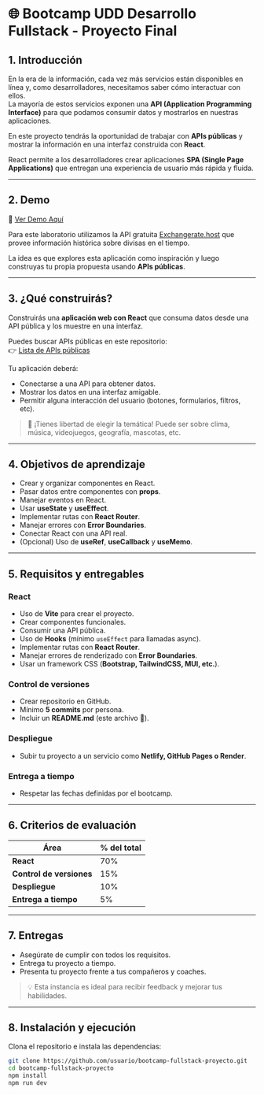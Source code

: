 # 🌐 Bootcamp UDD Desarrollo Fullstack - Proyecto Final

## 1. Introducción
En la era de la información, cada vez más servicios están disponibles en línea y, como desarrolladores, necesitamos saber cómo interactuar con ellos.  
La mayoría de estos servicios exponen una **API (Application Programming Interface)** para que podamos consumir datos y mostrarlos en nuestras aplicaciones.  

En este proyecto tendrás la oportunidad de trabajar con **APIs públicas** y mostrar la información en una interfaz construida con **React**.  

React permite a los desarrolladores crear aplicaciones **SPA (Single Page Applications)** que entregan una experiencia de usuario más rápida y fluida.

---

## 2. Demo
🔗 [Ver Demo Aquí](LINK)  

Para este laboratorio utilizamos la API gratuita [Exchangerate.host](https://exchangerate.host/) que provee información histórica sobre divisas en el tiempo.  

La idea es que explores esta aplicación como inspiración y luego construyas tu propia propuesta usando **APIs públicas**.

---

## 3. ¿Qué construirás?
Construirás una **aplicación web con React** que consuma datos desde una API pública y los muestre en una interfaz.  

Puedes buscar APIs públicas en este repositorio:  
👉 [Lista de APIs públicas](https://github.com/public-apis/public-apis)

Tu aplicación deberá:
- Conectarse a una API para obtener datos.
- Mostrar los datos en una interfaz amigable.
- Permitir alguna interacción del usuario (botones, formularios, filtros, etc).

> 🎨 ¡Tienes libertad de elegir la temática! Puede ser sobre clima, música, videojuegos, geografía, mascotas, etc.

---

## 4. Objetivos de aprendizaje
- Crear y organizar componentes en React.
- Pasar datos entre componentes con **props**.
- Manejar eventos en React.
- Usar **useState** y **useEffect**.
- Implementar rutas con **React Router**.
- Manejar errores con **Error Boundaries**.
- Conectar React con una API real.
- (Opcional) Uso de **useRef**, **useCallback** y **useMemo**.

---

## 5. Requisitos y entregables
### **React**
- Uso de **Vite** para crear el proyecto.  
- Crear componentes funcionales.  
- Consumir una API pública.  
- Uso de **Hooks** (mínimo `useEffect` para llamadas async).  
- Implementar rutas con **React Router**.  
- Manejar errores de renderizado con **Error Boundaries**.  
- Usar un framework CSS (**Bootstrap, TailwindCSS, MUI, etc.**).  

### **Control de versiones**
- Crear repositorio en GitHub.  
- Mínimo **5 commits** por persona.  
- Incluir un **README.md** (este archivo 📄).  

### **Despliegue**
- Subir tu proyecto a un servicio como **Netlify, GitHub Pages o Render**.  

### **Entrega a tiempo**
- Respetar las fechas definidas por el bootcamp.  

---

## 6. Criterios de evaluación
| Área                  | % del total |
|-----------------------|-------------|
| **React**             | 70%         |
| **Control de versiones** | 15%      |
| **Despliegue**        | 10%         |
| **Entrega a tiempo**  | 5%          |

---

## 7. Entregas
- Asegúrate de cumplir con todos los requisitos.  
- Entrega tu proyecto a tiempo.  
- Presenta tu proyecto frente a tus compañeros y coaches.  

> 💡 Esta instancia es ideal para recibir feedback y mejorar tus habilidades.

---

## 8. Instalación y ejecución
Clona el repositorio e instala las dependencias:

```bash
git clone https://github.com/usuario/bootcamp-fullstack-proyecto.git
cd bootcamp-fullstack-proyecto
npm install
npm run dev
